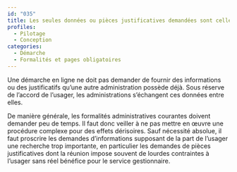 ```yaml
---
id: "035"
title: Les seules données ou pièces justificatives demandées sont celles qui sont indispensables à l’instruction de la démarche et qui sont prévues par les textes.
profiles:
  - Pilotage
  - Conception
categories:
  - Démarche
  - Formalités et pages obligatoires
---
```


Une démarche en ligne ne doit pas demander de fournir des informations ou des justificatifs qu’une autre administration possède déjà. Sous réserve de l’accord de l’usager, les administrations s’échangent ces données entre elles.

De manière générale, les formalités administratives courantes doivent demander peu de temps. Il faut donc veiller à ne pas mettre en œuvre une procédure complexe pour des effets dérisoires. Sauf nécessité absolue, il faut proscrire les demandes d’informations supposant de la part de l’usager une recherche trop importante, en particulier les demandes de pièces justificatives dont la réunion impose souvent de lourdes contraintes à l’usager sans réel bénéfice pour le service gestionnaire.

